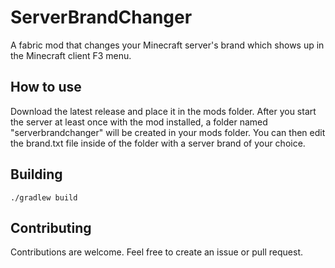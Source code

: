 # ServerBrandChanger

A fabric mod that changes your Minecraft server's brand which shows up in the Minecraft client F3 menu.

## How to use

Download the latest release and place it in the mods folder. After you start the server at least once with the mod installed, a folder named "serverbrandchanger" will be created in your mods folder. You can then edit the brand.txt file inside of the folder with a server brand of your choice.

## Building

```
./gradlew build
```

## Contributing

Contributions are welcome. Feel free to create an issue or pull request.